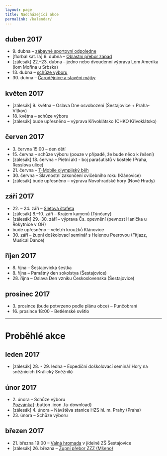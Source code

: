 ```yaml
---
layout: page
title: Nadcházející akce
permalink: /kalendar/
---
```




## duben 2017

* 9\. dubna – [zábavné sportovní odpoledne](http://www.sokolsestajovice.cz/2017/04/09/sportovni-odpoledne.html)
* \[florbal kat. Ia\] 9. dubna – [Oblastní přebor západ](https://drive.google.com/open?id=0B0w6gDorCVUkX3ZBZUxTVTBGc1owZE9IYTlLNUlOVnUzMlcw)
* \[zálesák\] 22\.–23. dubna – jedno nebo dvoudenní výprava Lom Amerika (lom Mořina u Srbska)
* 13\. dubna – [schůze výboru](https://drive.google.com/open?id=0B0w6gDorCVUkY0pDa3Z0aDJ5OHdFWFAtRG5BTTl4dnB2WlpV)
* 30\. dubna – [Čarodějnice a stavění májky](http://www.sokolsestajovice.cz/2017/04/30/carodejnice.html)

## květen 2017

* \[zálesák\] 9\. května – Oslava Dne osvobození (Šestajovice + Praha-Vítkov)
* 18\. května – schůze výboru
* \[zálesák\] bude upřesněno – výprava Křivoklátsko (CHKO Křivoklátsko)

## červen 2017

* 3\. června 15:00 – den dětí
* 15\. června – schůze výboru (pouze v případě, že bude něco k řešení)
* \[zálesák\] 18\. června – Pietní akt - boj parašutistů v kostele (Praha, Resslova ulice)
* 21\. června – [T-Mobile olympijský běh](https://www.olympijskybeh.cz/)
* 30\. června – Slavnostní zakončení cvičebního roku (Klánovice)
* \[zálesák\] bude upřesněno – výprava Novohradské hory (Nové Hrady)

## září 2017

* 22\. – 24. září – [Sletová štafeta](http://www.zbarakova.cz/slet/stafeta.html)
* \[zálesák\] 8\.–10. září – Krajem kamenů (Týnčany)
* \[zálesák\] 29\.–30. září – výprava Čs. opevnění (pevnost Hanička u Rokytnice v OH)
* bude upřesněno – veletrh kroužků Klánovice
* 30\. září – župní doškolovací seminář s Helenou Peerovou (Fitjazz, Musical Dance)

## říjen 2017

* 8\. října – Šestajovická šestka
* 8\. října – Památný den sokolstva (Šestajovice)
* 28\. října – Oslava Den vzniku Československa (Šestajovice)

## prosinec 2017

* 3\. prosince (bude potvrzeno podle plánu obce) – Punčobraní
* 16\. prosince 18:00 – Betlémské světlo

---

# Proběhlé akce

## leden 2017

* \[zálesák\] 28. - 29. ledna – Expediční doškolovací seminář Hory na sněžnicích (Králický Sněžník)

## únor 2017

* 2\. února – Schůze výboru  
[Pozvánka](https://drive.google.com/open?id=0B0w6gDorCVUkSDc4Z3RlbVdicUdrTXhxV2ZSQTZVcUNrSkRJ){:.button .icon .fa-download}
* \[zálesák\] 4\. února – Návštěva stanice HZS hl. m. Prahy (Praha)
* 23\. února – Schůze výboru

## březen 2017

* 21\. března 19:00 – [Valná hromada](http://www.sokolsestajovice.cz/2017/03/21/valna-hromada.html) v jídelně ZŠ Šestajovice
* \[zálesák\] 26\. března – [Župní přebor ZZZ (Mšeno)](https://www.sokol.cz/sokol/index.php?action=zobrazakci&id=1488058201)
